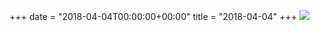 +++
date = "2018-04-04T00:00:00+00:00"
title = "2018-04-04"
+++
<img class="img-fluid" src="/2018-04-04.jpg" />
